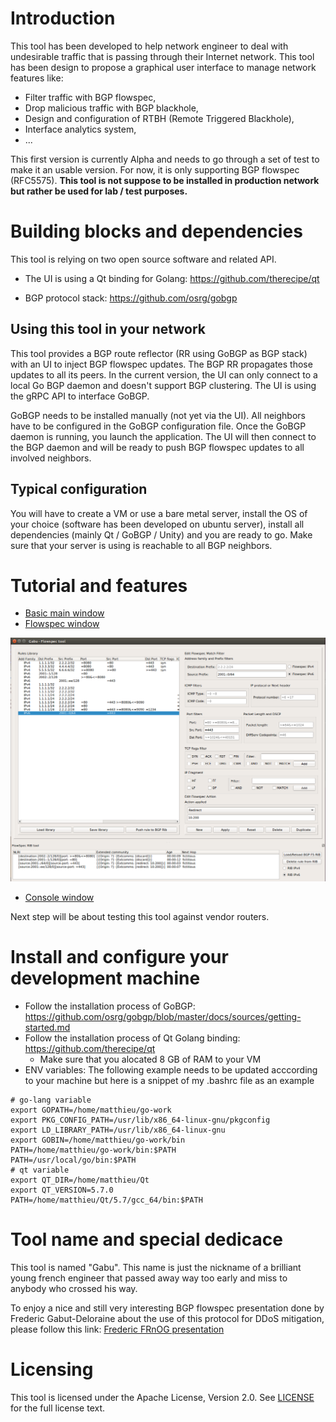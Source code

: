 # Introduction

This tool has been developed to help network engineer to deal with undesirable traffic that is passing through their Internet network. This tool has been design to propose a graphical user interface to manage network features like:

* Filter traffic with BGP flowspec,
* Drop malicious traffic with BGP blackhole,
* Design and configuration of RTBH (Remote Triggered Blackhole),
* Interface analytics system,
* ... 

This first version is currently Alpha and needs to go through a set of test to make it an usable version. For now, it is only supporting BGP flowspec (RFC5575). __This tool is not suppose to be installed in production network but rather be used for lab / test purposes.__

# Building blocks and dependencies

This tool is relying on two open source software and related API.

* The UI is using a Qt binding for Golang: https://github.com/therecipe/qt

* BGP protocol stack: https://github.com/osrg/gobgp

## Using this tool in your network

This tool provides a BGP route reflector (RR using GoBGP as BGP stack) with an UI to inject BGP flowspec updates. The BGP RR propagates those updates to all its peers. In the current version, the UI can only connect to a local Go BGP daemon and doesn't support BGP clustering. The UI is using the gRPC API to interface GoBGP.

GoBGP needs to be installed manually (not yet via the UI). All neighbors have to be configured in the GoBGP configuration file. Once the GoBGP daemon is running, you launch the application. The UI will then connect to the BGP daemon and will be ready to push BGP flowspec updates to all involved neighbors.

## Typical configuration

You will have to create a VM or use a bare metal server, install the OS of your choice (software has been developed on ubuntu server), install all dependencies (mainly Qt / GoBGP / Unity) and you are ready to go. Make sure that your server is using is reachable to all BGP neighbors.

# Tutorial and features
* [Basic main window](https://github.com/Matt-Texier/local-mitigation-agent/blob/master/docs/main_win.md)
* [Flowspec window](https://github.com/Matt-Texier/local-mitigation-agent/blob/master/docs/flowspec_win.md)

![flowspec-win](/docs/flowspec-win.png)

* [Console window](https://github.com/Matt-Texier/local-mitigation-agent/blob/master/docs/console_win.md)

Next step will be about testing this tool against vendor routers.

# Install and configure your development machine

* Follow the installation process of GoBGP: https://github.com/osrg/gobgp/blob/master/docs/sources/getting-started.md
* Follow the installation process of Qt Golang binding: https://github.com/therecipe/qt
  * Make sure that you alocated 8 GB of RAM to your VM
* ENV variables: The following example needs to be updated acccording to your machine but here is a snippet of my .bashrc file as an example

```
# go-lang variable
export GOPATH=/home/matthieu/go-work
export PKG_CONFIG_PATH=/usr/lib/x86_64-linux-gnu/pkgconfig
export LD_LIBRARY_PATH=/usr/lib/x86_64-linux-gnu
export GOBIN=/home/matthieu/go-work/bin
PATH=/home/matthieu/go-work/bin:$PATH
PATH=/usr/local/go/bin:$PATH
# qt variable
export QT_DIR=/home/matthieu/Qt
export QT_VERSION=5.7.0
PATH=/home/matthieu/Qt/5.7/gcc_64/bin:$PATH
```


# Tool name and special dedicace

This tool is named "Gabu". This name is just the nickname of a brilliant young french engineer that passed away way too early and miss to anybody who crossed his way.

To enjoy a nice and still very interesting BGP flowspec presentation done by Frederic Gabut-Deloraine about the use of this protocol for DDoS mitigation, please follow this link: [Frederic FRnOG presentation](http://www.dailymotion.com/video/xtngjg_frnog-18-flowspec-frederic-gabut-deloraine-neo-telecoms_tech)

# Licensing

This tool is licensed under the Apache License, Version 2.0. See [LICENSE](https://github.com/Matt-Texier/local-mitigation-agent/blob/master/LICENSE) for the full license text.


